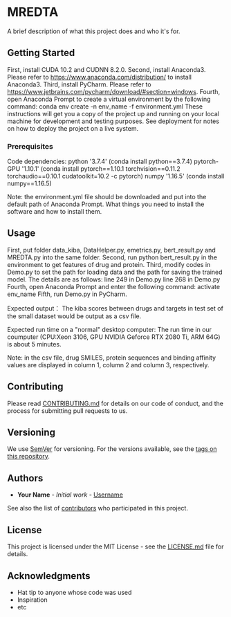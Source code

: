 # MREDTA

A brief description of what this project does and who it's for.

## Getting Started

First, install CUDA 10.2 and CUDNN 8.2.0.
Second, install Anaconda3. Please refer to https://www.anaconda.com/distribution/ to install Anaconda3.
Third, install PyCharm. Please refer to https://www.jetbrains.com/pycharm/download/#section=windows.
Fourth, open Anaconda Prompt to create a virtual environment by the following command:
	conda env create -n env_name -f environment.yml
These instructions will get you a copy of the project up and running on your local machine for development and testing purposes. See deployment for notes on how to deploy the project on a live system.

### Prerequisites
Code dependencies:
	python '3.7.4' (conda install python==3.7.4)
	pytorch-GPU '1.10.1' (conda install pytorch==1.10.1 torchvision==0.11.2 torchaudio==0.10.1 cudatoolkit=10.2 -c pytorch)
	numpy '1.16.5' (conda install numpy==1.16.5)


Note: the environment.yml file should be downloaded and put into the default path of Anaconda Prompt.
What things you need to install the software and how to install them.


## Usage

First, put folder data_kiba, DataHelper.py, emetrics.py, bert_result.py and MREDTA.py into the same folder.
Second, run python bert_result.py in the environment to get features of drug and protein.
Third, modify codes in Demo.py to set the path for loading data and the path for saving the trained model. The details are as follows:
  line 249 in Demo.py
  line 268 in Demo.py
Fourth, open Anaconda Prompt and enter the following command:
  activate env_name
Fifth, run Demo.py in PyCharm.

Expected output：
  The kiba scores between drugs and targets in test set of the small dataset would be output as a csv file.

Expected run time on a "normal" desktop computer:
  The run time in our coumputer (CPU:Xeon 3106, GPU NVIDIA Geforce RTX 2080 Ti, ARM 64G) is about 5 minutes.

Note: in the csv file, drug SMILES, protein sequences and binding affinity values are displayed in column 1, column 2 and column 3, respectively. 


## Contributing

Please read [CONTRIBUTING.md](https://example.com) for details on our code of conduct, and the process for submitting pull requests to us.

## Versioning

We use [SemVer](http://semver.org/) for versioning. For the versions available, see the [tags on this repository](https://example.com).

## Authors

* **Your Name** - *Initial work* - [Username](https://example.com)

See also the list of [contributors](https://example.com) who participated in this project.

## License

This project is licensed under the MIT License - see the [LICENSE.md](LICENSE.md) file for details.

## Acknowledgments

- Hat tip to anyone whose code was used
- Inspiration
- etc
